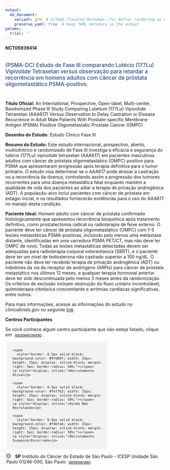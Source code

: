 ```yaml
---
output: 
  md_document:
    variant: gfm  # GitHub-flavored Markdown (for better rendering on GitHub)
    preserve_yaml: true  # Keep YAML metadata in the output
params:
  trial: ''
---
```


<script async src="https://scripts.simpleanalyticscdn.com/latest.js"></script>

**NCT05939414**

<div style="padding: 5px 5px 5px 0px; font-size: 1.20em; font-weight: 500; color: #2E4A7F; text-align: left; margin-bottom: 20px">

(PSMA-DC) Estudo de Fase III comparando Lutécio (177Lu) Vipivotide
Tetraxetan versus observação para retardar a recorrência em homens
adultos com câncer de próstata oligometastático PSMA-positivo.

</div>

**Título Oficial:** An International, Prospective, Open-label,
Multi-center, Randomized Phase III Study Comparing Lutetium (177Lu)
Vipivotide Tetraxetan (AAA617) Versus Observation to Delay Castration or
Disease Recurrence in Adult Male Patients With Prostate-specific
Membrane Antigen (PSMA) Positive Oligometastatic Prostate Cancer (OMPC)

**Desenho do Estudo:** Estudo Clinico Fase III

**Resumo do Estudo:** Este estudo internacional, prospectivo, aberto,
multicêntrico e randomizado de Fase III investiga a eficácia e segurança
do lutécio (177Lu) vipivotide tetraxetan (AAA617) em pacientes
masculinos adultos com câncer de próstata oligometastático (OMPC)
positivo para PSMA que apresentaram progressão após terapia definitiva
para o tumor primário. O estudo visa determinar se o AAA617 pode atrasar
a castração ou a recorrência da doença, controlando assim a progressão
dos tumores recorrentes para uma doença metastática fatal enquanto
mantém a qualidade de vida dos pacientes ao adiar a terapia de privação
androgênica (ADT). A população-alvo inclui pacientes com câncer de
próstata em estágio inicial, e os resultados fornecerão evidências para
o uso do AAA617 no manejo desta condição.

**Paciente Ideal:** Homem adulto com câncer de próstata confirmado
histologicamente que apresentou recorrência bioquímica após tratamento
definitivo, como prostatectomia radical ou radioterapia de feixe
externo. O paciente deve ter câncer de próstata oligometastático (OMPC)
com 1-5 lesões metastáticas PSMA-positivas, incluindo pelo menos uma
metástase distante, identificadas em uma varredura PSMA PET/CT, mas não
deve ter OMPC de novo. Todas as lesões metastáticas detectadas devem ser
adequadas para radioterapia corporal estereotáxica (SBRT), e o paciente
deve ter um nível de testosterona não castrado superior a 100 ng/dL. O
paciente não deve ter recebido terapia de privação androgênica (ADT) ou
inibidores da via do receptor de andrógeno (ARPIs) para câncer de
próstata metastático nos últimos 12 meses, e qualquer terapia hormonal
anterior deve ter sido descontinuada pelo menos 3 meses antes da
randomização. Os critérios de exclusão incluem obstrução do fluxo
urinário incontrolável, quimioterapia citotóxica concomitante e
arritmias cardíacas significativas, entre outros.

Para mais informações, acesse as informações do estudo no
*clinicaltrials.gov* no seguinte
[link](https://clinicaltrials.gov/ct2/show/NCT05939414)

**Centros Participantes**

Se você conhece algum centro participante que não esteja listado, clique
em
<span style="color: #2E4A7F; margin-left: 2px; padding: 4px; background-color: #f3f2f1; border-radius: 8px; font-weight: 500; font-size: 0.6em"><a
href="https://cancertrialsbr.shinyapps.io/formsapp?study_nct_id=NCT05939414&amp;location_id=N%2FA&amp;location_full_name=N%2FA&amp;form_type=Adicionar%20Centro"
target="_blank">ADICIONAR CENTRO</a></span>.

<div style="margin-bottom: 8px; margin-left: 5px; padding: 8px; max-width: 300px; background-color: #f3f2f1; border-radius: 8px; font-size: 0.9em">

<div style="margin-left: 10px;">

    <span 
      style="border: 0.5px solid black; background-color: #9fd89f; width: 15px; height: 15px; display: inline-block; margin-right: 5px; border-radius: 50%;"></span>
    <p style="display: inline;">Recrutamento Ativo</p>

</div>

<div style="margin-left: 10px;">

    <span 
      style="border: 0.5px solid black; background-color: #fef7b2; width: 15px; height: 15px; display: inline-block; margin-right: 5px; border-radius: 50%;"></span>
    <p style="display: inline;">Ainda Não Recrutando</p>

</div>

<div style="margin-left: 10px;">

    <span 
      style="border: 0.5px solid black; background-color: #f4bfab; width: 15px; height: 15px; display: inline-block; margin-right: 5px; border-radius: 50%;"></span>
    <p style="display: inline;">Recrutamento Suspenso/Encerrado</p>

</div>

</div>

<div style="margin: 3px;">

<span style="border: 0.5px solid black; display: inline-block; width: 12px; height: 12px; border-radius: 50%; margin-right: 10px; padding-bottom: 0px; background-color: #9fd89f;"></span>
<b>SP</b> Instituto do Câncer do Estado de São Paulo - ICESP Unidade São
Paulo 01246-000, São Paulo
<span style="color: #2E4A7F; margin-left: 2px; padding: 4px; background-color: #f3f2f1; border-radius: 8px; font-weight: 500; font-size: 0.6em"><a
href="https://cancertrialsbr.shinyapps.io/formsapp?study_nct_id=NCT05939414&amp;location_id=NOVARTISINVESTIGATIVESITESAOPAULOSAOPAULO01246000BRAZIL&amp;location_full_name=Instituto%20do%20C%C3%A2ncer%20do%20Estado%20de%20S%C3%A3o%20Paulo%20-%20ICESP%20Unidade%20S%C3%A3o%20Paulo%2C%2001246-000%2C%20S%C3%A3o%20Paulo&amp;form_type=Reportar%20Erro"
target="_blank">REPORTAR ERRO</a></span>

</div>
